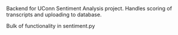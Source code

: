 Backend for UConn Sentiment Analysis project. Handles scoring of transcripts and uploading to database.

Bulk of functionality in sentiment.py
